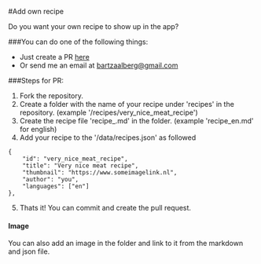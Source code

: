 #Add own recipe

Do you want your own recipe to show up in the app?

###You can do one of the following things:

* Just create a PR [here](https://github.com/bartzaalberg/recipes)
* Or send me an email at bartzaalberg@gmail.com

###Steps for PR:

1. Fork the repository.
2. Create a folder with the name of your recipe under 'recipes' in the repository. (example '/recipes/very_nice_meat_recipe')
3. Create the recipe file 'recipe_<the language you are creating in>.md' in the folder. (example 'recipe_en.md' for english)
4. Add your recipe to the '/data/recipes.json' as followed

```
{
    "id": "very_nice_meat_recipe",
    "title": "Very nice meat recipe",
    "thumbnail": "https://www.someimagelink.nl",
    "author": "you",
    "languages": ["en"]
},
```
5. Thats it! You can commit and create the pull request.

#### Image

You can also add an image in the folder and link to it from the markdown and json file.

